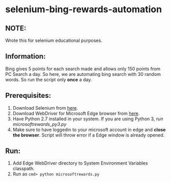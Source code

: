 # selenium-bing-rewards-automation  

## NOTE:  
Wrote this for selenium educational purposes.  

## Information: 
Bing gives 5 points for each search made and allows only 150 points from PC Search a day. So here, we are automating bing search with 30 random words. So run the script only **once** a day.  

## Prerequisites:  
1. Download Selenium from [here](http://www.seleniumhq.org/).  
2. Download WebDriver for Microsoft Edge browser from [here](https://developer.microsoft.com/en-us/microsoft-edge/tools/webdriver/).  
3. Have Python 2.7 installed in your system. If you are using Python 3, *run microsoftrewards_py3.py*  
4. Make sure to have loggedin to your microsoft account in edge and **close the browser**. Script will throw error if a Edge window is already opened.  

## Run:  
1) Add Edge WebDriver directory to System Environment Variables classpath.  
2) Run as ```cmd> python microsoftrewards.py```  
